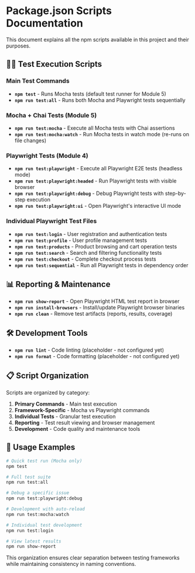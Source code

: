 # Package.json Scripts Documentation

This document explains all the npm scripts available in this project and their purposes.

## 🏃‍♂️ Test Execution Scripts

### Main Test Commands

- **`npm test`** - Runs Mocha tests (default test runner for Module 5)
- **`npm run test:all`** - Runs both Mocha and Playwright tests sequentially

### Mocha + Chai Tests (Module 5)

- **`npm run test:mocha`** - Execute all Mocha tests with Chai assertions
- **`npm run test:mocha:watch`** - Run Mocha tests in watch mode (re-runs on file changes)

### Playwright Tests (Module 4)

- **`npm run test:playwright`** - Execute all Playwright E2E tests (headless mode)
- **`npm run test:playwright:headed`** - Run Playwright tests with visible browser
- **`npm run test:playwright:debug`** - Debug Playwright tests with step-by-step execution
- **`npm run test:playwright:ui`** - Open Playwright's interactive UI mode

### Individual Playwright Test Files

- **`npm run test:login`** - User registration and authentication tests
- **`npm run test:profile`** - User profile management tests
- **`npm run test:products`** - Product browsing and cart operation tests
- **`npm run test:search`** - Search and filtering functionality tests
- **`npm run test:checkout`** - Complete checkout process tests
- **`npm run test:sequential`** - Run all Playwright tests in dependency order

## 📊 Reporting & Maintenance

- **`npm run show-report`** - Open Playwright HTML test report in browser
- **`npm run install-browsers`** - Install/update Playwright browser binaries
- **`npm run clean`** - Remove test artifacts (reports, results, coverage)

## 🛠️ Development Tools

- **`npm run lint`** - Code linting (placeholder - not configured yet)
- **`npm run format`** - Code formatting (placeholder - not configured yet)

## 📋 Script Organization

Scripts are organized by category:

1. **Primary Commands** - Main test execution
2. **Framework-Specific** - Mocha vs Playwright commands
3. **Individual Tests** - Granular test execution
4. **Reporting** - Test result viewing and browser management
5. **Development** - Code quality and maintenance tools

## 🎯 Usage Examples

```bash
# Quick test run (Mocha only)
npm test

# Full test suite
npm run test:all

# Debug a specific issue
npm run test:playwright:debug

# Development with auto-reload
npm run test:mocha:watch

# Individual test development
npm run test:login

# View latest results
npm run show-report
```

This organization ensures clear separation between testing frameworks while maintaining consistency in naming conventions.
